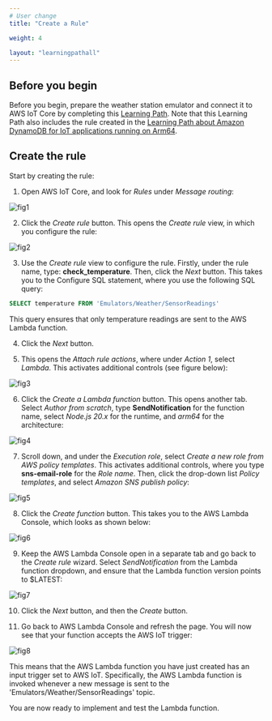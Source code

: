 ```yaml
---
# User change
title: "Create a Rule"

weight: 4

layout: "learningpathall"
---
```

## Before you begin
Before you begin, prepare the weather station emulator and connect it to AWS IoT Core by completing this [Learning Path](/learning-paths/laptops-and-desktops/win_aws_iot). Note that this Learning Path also includes the rule created in the [Learning Path about Amazon DynamoDB for IoT applications running on Arm64](/learning-paths/laptops-and-desktops/win_aws_iot_dynamodb).

## Create the rule
Start by creating the rule: 

1. Open AWS IoT Core, and look for *Rules* under *Message routing*:

![fig1](figures/01.png)

2. Click the *Create rule* button. This opens the *Create rule* view, in which you configure the rule:

![fig2](figures/02.png)

3. Use the *Create rule* view to configure the rule. Firstly, under the rule name, type: **check_temperature**. Then, click the *Next* button. This takes you to the Configure SQL statement, where you use the following SQL query:

```sql
SELECT temperature FROM 'Emulators/Weather/SensorReadings'
```

This query ensures that only temperature readings are sent to the AWS Lambda function.

4. Click the *Next* button.

5. This opens the *Attach rule actions*, where under *Action 1*, select *Lambda*. This activates additional controls (see figure below):

![fig3](figures/03.png)

6. Click the *Create a Lambda function* button. This opens another tab. Select *Author from scratch*, type **SendNotification** for the function name, select *Node.js 20.x* for the runtime, and *arm64* for the architecture:

![fig4](figures/04.png)

7. Scroll down, and under the *Execution role*, select *Create a new role from AWS policy templates*. This activates additional controls, where you type **sns-email-role** for the *Role name*. Then, click the drop-down list *Policy templates*, and select *Amazon SNS publish policy*:

![fig5](figures/05.png)

8. Click the *Create function* button. This takes you to the AWS Lambda Console, which looks as shown below:

![fig6](figures/06.png)

9. Keep the AWS Lambda Console open in a separate tab and go back to the *Create rule* wizard. Select *SendNotification* from the Lambda function dropdown, and ensure that the Lambda function version points to $LATEST:

![fig7](figures/07.png)

10. Click the *Next* button, and then the *Create* button.

11. Go back to AWS Lambda Console and refresh the page. You will now see that your function accepts the AWS IoT trigger:

![fig8](figures/08.png)

This means that the AWS Lambda function you have just created has an input trigger set to AWS IoT. Specifically, the AWS Lambda function is invoked whenever a new message is sent to the 'Emulators/Weather/SensorReadings' topic.

You are now ready to implement and test the Lambda function.
